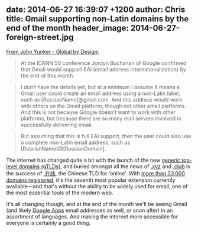 date: 2014-06-27 16:39:07 +1200
author: Chris
title: Gmail supporting non-Latin domains by the end of the month
header_image: 2014-06-27-foreign-street.jpg
----

<!-- excerpt -->

[From John Yunker - Global by Design:](http://www.globalbydesign.com/2014/06/26/gmail-non-latin-email-addresses/)

> At the ICANN 50 conference Jordyn Buchanan of Google confirmed that Gmail would support EAI (email address internationalization) by the end of this month.

> I don’t have the details yet, but at a minimum I assume it means a Gmail user could create an email address using a non-Latin label, such as [RussianName]@gmail.com. And this address would work with others on the Gmail platform, though not other email platforms. And this is not because Google doesn’t want to work with other platforms, but because there are so many mail servers involved in successfully delivering email.

>But assuming that this is full EAI support, then the user could also use a complete non-Latin email address, such as [RussianName]@[RussianDomain].

<!-- /excerpt -->

The internet has changed quite a bit with the launch of the new [generic top-level domains (gTLDs)](https://iwantmyname.com/domains/new-gtld-domain-extensions), and buried amongst all the news of [.xyz](https://iwantmyname.com/domains/dot-xyz) and [.club](https://iwantmyname.com/domains/dot-club) is the success of [.在线](https://iwantmyname.com/domains/dot-%E5%9C%A8%E7%BA%BF), the Chinese TLD for 'online'. With [more than 33,000 domains registered](http://namestat.org/), it's the seventh most popular extension currently available—and that's without the ability to be widely used for email, one of the most essential tools of the modern web. 

It's all changing though, and at the end of the month we'll be seeing Gmail (and likely [Google Apps](https://iwantmyname.com/features/applications/google-apps-for-your-domain) email addresses as well, or soon after) in an assortment of languages. And making the internet more accessible for everyone is certainly a good thing.


